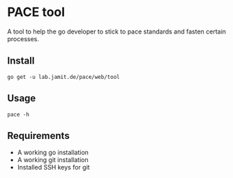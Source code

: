 # PACE tool

A tool to help the go developer to stick to pace standards and fasten certain processes.

## Install

    go get -u lab.jamit.de/pace/web/tool

## Usage

    pace -h

## Requirements

* A working go installation
* A working git installation
* Installed SSH keys for git
